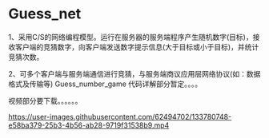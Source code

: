# Guess_net
1、采用C/S的网络编程模型。运行在服务器的服务端程序产生随机数字(目标)，接收客户端的竞猜数字，向客户端发送数字提示信息(大于目标或小于目标)，并统计竞猜次数。

2、可多个客户端与服务端通信进行竞猜，与服务端商议应用层网络协议(如：数据格式及传输等)
Guess_number_game
代码详解部分暂定。。。。

视频部分要下载。。。。。。


https://user-images.githubusercontent.com/62494702/133780748-e58ba379-25b3-4b56-ab28-9719f31538b9.mp4

